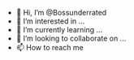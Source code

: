 - 👋 Hi, I’m @Bossunderrated
- 👀 I’m interested in ...
- 🌱 I’m currently learning ...
- 💞️ I’m looking to collaborate on ...
- 📫 How to reach me
